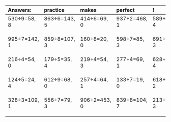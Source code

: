 | Answers: | practice | makes | perfect | ! |
| :--- | :--- | :--- | :--- | :--- |
| 530÷9=58, 8 | 863÷6=143, 5 | 414÷6=69, 0 | 937÷2=468, 1 | 589÷5=117, 4 | 
|   |   |   |   |   | 
|   |   |   |   |   | 
|   |   |   |   |   | 
| 995÷7=142, 1 | 859÷8=107, 3 | 160÷8=20, 0 | 598÷7=85, 3 | 691÷4=172, 3 | 
|   |   |   |   |   | 
|   |   |   |   |   | 
|   |   |   |   |   | 
| 216÷4=54, 0 | 179÷5=35, 4 | 219÷4=54, 3 | 277÷4=69, 1 | 628÷6=104, 4 | 
|   |   |   |   |   | 
|   |   |   |   |   | 
|   |   |   |   |   | 
| 124÷5=24, 4 | 612÷9=68, 0 | 257÷4=64, 1 | 133÷7=19, 0 | 618÷4=154, 2 | 
|   |   |   |   |   | 
|   |   |   |   |   | 
|   |   |   |   |   | 
| 328÷3=109, 1 | 556÷7=79, 3 | 906÷2=453, 0 | 839÷8=104, 7 | 213÷7=30, 3 | 
|   |   |   |   |   | 
|   |   |   |   |   | 
|   |   |   |   |   | 
